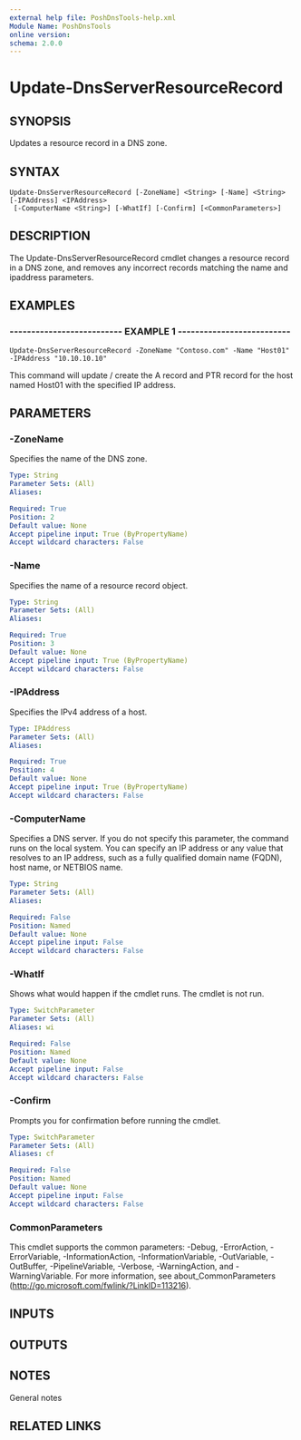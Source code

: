 ```yaml
---
external help file: PoshDnsTools-help.xml
Module Name: PoshDnsTools
online version: 
schema: 2.0.0
---
```


# Update-DnsServerResourceRecord

## SYNOPSIS
Updates a resource record in a DNS zone.

## SYNTAX

```
Update-DnsServerResourceRecord [-ZoneName] <String> [-Name] <String> [-IPAddress] <IPAddress>
 [-ComputerName <String>] [-WhatIf] [-Confirm] [<CommonParameters>]
```

## DESCRIPTION
The Update-DnsServerResourceRecord cmdlet changes a resource record in a DNS zone, and removes any incorrect records matching the name and ipaddress parameters.

## EXAMPLES

### -------------------------- EXAMPLE 1 --------------------------
```
Update-DnsServerResourceRecord -ZoneName "Contoso.com" -Name "Host01" -IPAddress "10.10.10.10"
```

This command will update / create the A record and PTR record for the host named Host01 with the specified IP address.

## PARAMETERS

### -ZoneName
Specifies the name of the DNS zone.

```yaml
Type: String
Parameter Sets: (All)
Aliases: 

Required: True
Position: 2
Default value: None
Accept pipeline input: True (ByPropertyName)
Accept wildcard characters: False
```

### -Name
Specifies the name of a resource record object.

```yaml
Type: String
Parameter Sets: (All)
Aliases: 

Required: True
Position: 3
Default value: None
Accept pipeline input: True (ByPropertyName)
Accept wildcard characters: False
```

### -IPAddress
Specifies the IPv4 address of a host.

```yaml
Type: IPAddress
Parameter Sets: (All)
Aliases: 

Required: True
Position: 4
Default value: None
Accept pipeline input: True (ByPropertyName)
Accept wildcard characters: False
```

### -ComputerName
Specifies a DNS server.
If you do not specify this parameter, the command runs on the local system.
You can specify an IP address or any value that resolves to an IP address, such as a fully qualified domain name (FQDN), host name, or NETBIOS name.

```yaml
Type: String
Parameter Sets: (All)
Aliases: 

Required: False
Position: Named
Default value: None
Accept pipeline input: False
Accept wildcard characters: False
```

### -WhatIf
Shows what would happen if the cmdlet runs.
The cmdlet is not run.

```yaml
Type: SwitchParameter
Parameter Sets: (All)
Aliases: wi

Required: False
Position: Named
Default value: None
Accept pipeline input: False
Accept wildcard characters: False
```

### -Confirm
Prompts you for confirmation before running the cmdlet.

```yaml
Type: SwitchParameter
Parameter Sets: (All)
Aliases: cf

Required: False
Position: Named
Default value: None
Accept pipeline input: False
Accept wildcard characters: False
```

### CommonParameters
This cmdlet supports the common parameters: -Debug, -ErrorAction, -ErrorVariable, -InformationAction, -InformationVariable, -OutVariable, -OutBuffer, -PipelineVariable, -Verbose, -WarningAction, and -WarningVariable. For more information, see about_CommonParameters (http://go.microsoft.com/fwlink/?LinkID=113216).

## INPUTS

## OUTPUTS

## NOTES
General notes

## RELATED LINKS

